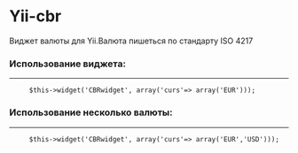 Yii-cbr
=======
Виджет валюты для Yii.Валюта пишеться по стандарту ISO 4217

### Использование виджета:
-----
~~~
     $this->widget('CBRwidget', array('curs'=> array('EUR')));
~~~

### Использование несколько валюты:
-----
~~~
     $this->widget('CBRwidget', array('curs'=> array('EUR','USD')));
~~~

